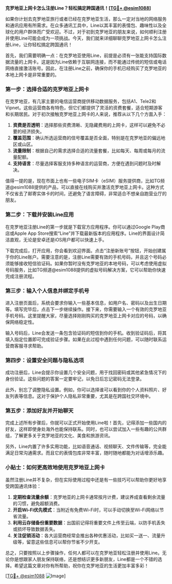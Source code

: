 **克罗地亚上网卡怎么注册Line？轻松搞定跨国通讯！[[TG💪+ @esim1088](https://t.me/s/esim1088)]**

如果你计划去克罗地亚旅行或者已经在克罗地亚生活，那么一定对当地的网络服务和通讯应用有所需求。在众多通讯工具中，Line以其丰富的表情包、趣味性以及全球化的用户群体而广受欢迎。不过，对于初到克罗地亚的朋友来说，如何顺利注册并使用Line可能会成为一项挑战。今天，我们就来详细聊聊克罗地亚上网卡怎么注册Line，让你轻松搞定跨国通讯！

首先，我们需要明确一点：在克罗地亚使用Line，前提是必须有一张能支持国际数据流量的上网卡。这是因为Line依赖于互联网连接，而不能通过传统的短信或电话网络直接激活账号。因此，在注册Line之前，确保你的手机已经购买了克罗地亚的本地上网卡是非常重要的。

### **第一步：选择合适的克罗地亚上网卡**

在克罗地亚，有几家主要的电信运营商提供移动数据服务，包括A1、Tele2和Vipnet。这些运营商各有特色，但它们都提供了灵活的资费套餐，适合短期游客和长期居民。对于初次接触克罗地亚上网卡的人来说，推荐从以下几个方面入手：

1. **资费是否透明**：选择那些资费清晰、无隐藏费用的上网卡，这样可以避免不必要的经济损失。
2. **覆盖范围**：确认所选运营商的信号覆盖是否全面，特别是在克罗地亚的偏远地区或山区。
3. **流量限制**：根据自己的需求选择合适的流量套餐，比如每天、每周或每月的流量配额。
4. **支持语言**：尽量选择客服支持多种语言的运营商，方便在遇到问题时及时解决。

值得一提的是，现在市面上也有一些电子SIM卡（eSIM）服务提供商，比如TG频道@esim1088提供的产品，可以直接在线购买并激活克罗地亚上网卡。这种方式不仅省去了邮寄实体卡的时间，还避免了语言障碍，非常适合不想亲自跑营业厅的朋友。

### **第二步：下载并安装Line应用**

在克罗地亚注册Line的第一步就是下载官方应用程序。你可以通过Google Play商店或Apple App Store搜索“Line”并下载最新版本的应用程序。Line的界面设计简洁直观，无论是安卓还是iOS用户都可以快速上手。

下载完成后，打开应用，你会看到欢迎界面。点击“注册新账号”按钮，开始创建属于你的Line账户。需要注意的是，注册Line需要有效的手机号码，并且这个号码必须能够接收短信验证码。如果你暂时没有克罗地亚的本地号码，可以考虑使用虚拟号码服务，比如TG频道@esim1088提供的虚拟号码解决方案，它可以帮助你快速完成注册流程。

### **第三步：输入个人信息并绑定手机号**

进入注册页面后，系统会要求你输入一些基本信息，如用户名、密码以及出生日期等。填写完毕后，点击下一步继续操作。接下来，你需要输入一个有效的克罗地亚手机号码。这里提醒大家，尽量选择刚刚购买的克罗地亚上网卡对应的号码，以确保网络稳定性。

输入号码后，Line会发送一条包含验证码的短信到你的手机。收到验证码后，将其填入指定位置即可完成验证步骤。如果在此过程中遇到任何问题，可以随时联系运营商客服寻求帮助。

### **第四步：设置安全问题与隐私选项**

成功注册后，Line会提示你设置几个安全问题，用于找回密码或其他紧急情况下的身份验证。这些问题的答案一定要牢记，以免日后忘记密码无法登录。

此外，别忘了调整隐私设置。例如，你可以选择谁可以看到你的个人资料照片、好友列表等信息。这对于保护个人隐私非常重要，尤其是在跨国社交环境中。

### **第五步：添加好友并开始聊天**

完成上述所有步骤后，你就可以正式开始使用Line啦！首先，记得添加一些国内的好友，这样即使身处海外也能保持联系。同时，也可以尝试加入一些有趣的公共群组，了解更多关于克罗地亚的文化、美食和旅游资讯。

另外，Line内置了许多实用功能，比如语音通话、视频聊天、文件传输等，完全能满足日常沟通需求。而且它的表情包库非常丰富，随时随地都能为对话增添乐趣。

### **小贴士：如何更高效地使用克罗地亚上网卡**

虽然注册Line并不复杂，但在实际使用过程中还是有一些技巧可以帮助你更好地享受跨国通讯体验：

1. **定期检查流量余额**：克罗地亚的上网卡通常按月计费，建议养成查看剩余流量的习惯，避免超额消费。
2. **开启Wi-Fi优先模式**：当附近有免费Wi-Fi时，可以手动切换至Wi-Fi网络以节省流量。
3. **利用云存储备份重要数据**：出国前记得将重要文件上传至云端，以防手机丢失或损坏导致数据丢失。
4. **关注促销活动**：各大运营商经常会推出各种优惠活动，比如买一送一、流量升级等，留意这些信息可以帮你节省不少开支。

总之，只要按照以上步骤操作，任何人都可以在克罗地亚轻松注册并使用Line。无论你是想跟家人朋友保持联络，还是想结识更多新朋友，Line都是一个不错的选择。希望这篇文章对你有所帮助，祝你在克罗地亚的生活更加丰富多彩！

[[TG💪+ @esim1088](https://t.me/s/esim1088) ![Image](https://i.postimg.cc/4NQfJmqS/Snipaste-2025-05-13-00-14-12.png)]